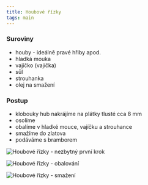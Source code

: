 ```yaml
---
title: Houbové řízky
tags: main
---
```


### Suroviny
- houby - ideálně pravé hřiby apod.
- hladká mouka
- vajíčko (vajíčka)
- sůl
- strouhanka
- olej na smažení

### Postup
- klobouky hub nakrájíme na plátky tlusté cca 8 mm
- osolíme
- obalíme v hladké mouce, vajíčku a strouhance
- smažíme do zlatova
- podáváme s bramborem


![Houbové řízky - nezbytný první krok](/fotky/houbove-rizky-1.jpg)

![Houbové řízky - obalování](/fotky/houbove-rizky-2.jpg)

![Houbové řízky - smažení](/fotky/houbove-rizky-3.jpg)
